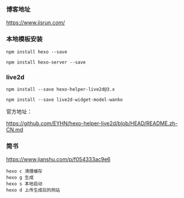 ### 博客地址
https://www.iisrun.com/



### 本地模板安装

```
npm install hexo --save
```

```
npm install hexo-server --save
```



### live2d

```
npm install --save hexo-helper-live2d@3.x
```

```
npm install --save live2d-widget-model-wanko
```

官方地址：

https://github.com/EYHN/hexo-helper-live2d/blob/HEAD/README.zh-CN.md



### 简书

https://www.jianshu.com/p/f054333ac9e6

```
hexo c 清理缓存
hexo g 生成
hexo s 本地启动
hexo d 上传生成后的网站
```
